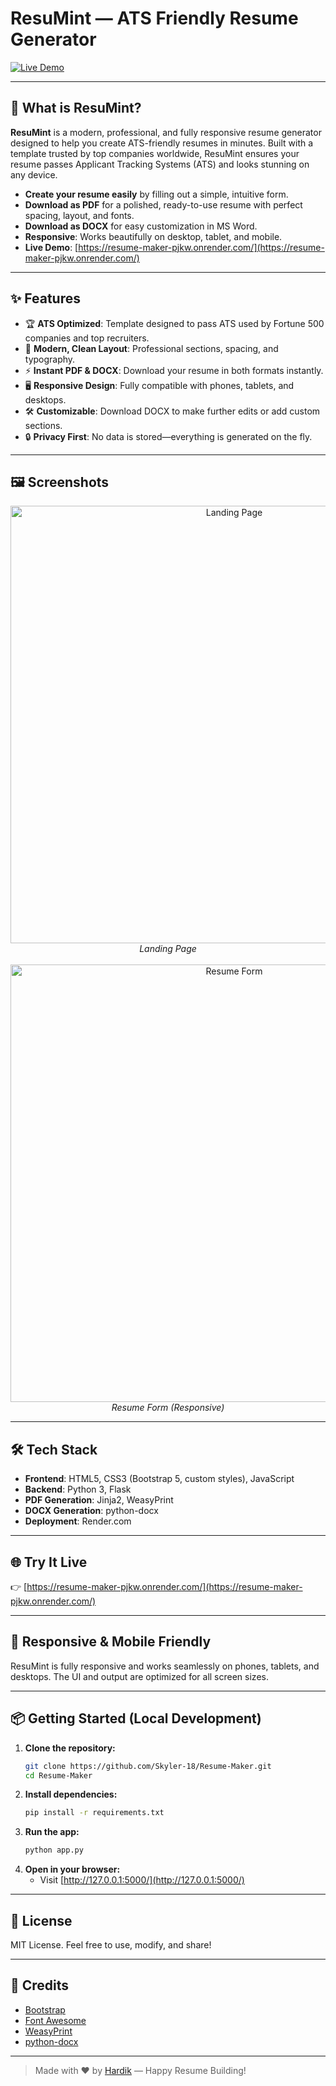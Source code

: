 # ResuMint — ATS Friendly Resume Generator

[![Live Demo](https://img.shields.io/badge/Live%20Demo-Online-green?style=for-the-badge&logo=render)](https://resume-maker-pjkw.onrender.com/)

---

## 🚀 What is ResuMint?

**ResuMint** is a modern, professional, and fully responsive resume generator designed to help you create ATS-friendly resumes in minutes. Built with a template trusted by top companies worldwide, ResuMint ensures your resume passes Applicant Tracking Systems (ATS) and looks stunning on any device.

- **Create your resume easily** by filling out a simple, intuitive form.
- **Download as PDF** for a polished, ready-to-use resume with perfect spacing, layout, and fonts.
- **Download as DOCX** for easy customization in MS Word.
- **Responsive**: Works beautifully on desktop, tablet, and mobile.
- **Live Demo**: [https://resume-maker-pjkw.onrender.com/](https://resume-maker-pjkw.onrender.com/)

---

## ✨ Features

- 🏆 **ATS Optimized**: Template designed to pass ATS used by Fortune 500 companies and top recruiters.
- 🎨 **Modern, Clean Layout**: Professional sections, spacing, and typography.
- ⚡ **Instant PDF & DOCX**: Download your resume in both formats instantly.
- 🖥️ **Responsive Design**: Fully compatible with phones, tablets, and desktops.
- 🛠️ **Customizable**: Download DOCX to make further edits or add custom sections.
- 🔒 **Privacy First**: No data is stored—everything is generated on the fly.

---

## 🖼️ Screenshots

<p align="center">
  <img src="https://user-images.githubusercontent.com/placeholder/landing.png" alt="Landing Page" width="700"/>
  <br><em>Landing Page</em>
  <br><br>
  <img src="https://user-images.githubusercontent.com/placeholder/form.png" alt="Resume Form" width="700"/>
  <br><em>Resume Form (Responsive)</em>
</p>

---

## 🛠️ Tech Stack

- **Frontend**: HTML5, CSS3 (Bootstrap 5, custom styles), JavaScript
- **Backend**: Python 3, Flask
- **PDF Generation**: Jinja2, WeasyPrint
- **DOCX Generation**: python-docx
- **Deployment**: Render.com

---

## 🌐 Try It Live

👉 [https://resume-maker-pjkw.onrender.com/](https://resume-maker-pjkw.onrender.com/)

---

## 📱 Responsive & Mobile Friendly

ResuMint is fully responsive and works seamlessly on phones, tablets, and desktops. The UI and output are optimized for all screen sizes.

---

## 📦 Getting Started (Local Development)

1. **Clone the repository:**
   ```bash
   git clone https://github.com/Skyler-18/Resume-Maker.git
   cd Resume-Maker
   ```
2. **Install dependencies:**
   ```bash
   pip install -r requirements.txt
   ```
3. **Run the app:**
   ```bash
   python app.py
   ```
4. **Open in your browser:**
   - Visit [http://127.0.0.1:5000/](http://127.0.0.1:5000/)

---

## 📄 License

MIT License. Feel free to use, modify, and share!

---

## 🙏 Credits

- [Bootstrap](https://getbootstrap.com/)
- [Font Awesome](https://fontawesome.com/)
- [WeasyPrint](https://weasyprint.org/)
- [python-docx](https://python-docx.readthedocs.io/)

---

> Made with ❤️ by [Hardik](https://github.com/Skyler-18) — Happy Resume Building!
